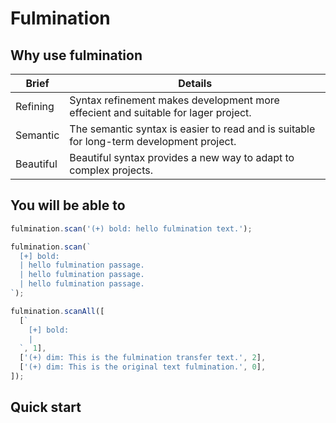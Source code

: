 # Fulmination

## Why use fulmination

| Brief | Details |
| --- | --- |
| Refining  | Syntax refinement makes development more effecient and suitable for lager project.       |
| Semantic  | The semantic syntax is easier to read and is suitable for long-term development project. |
| Beautiful | Beautiful syntax provides a new way to adapt to complex projects.                        |

## You will be able to

```javascript
fulmination.scan('(+) bold: hello fulmination text.');
```
```javascript
fulmination.scan(`
  [+] bold:
  | hello fulmination passage.
  | hello fulmination passage.
  | hello fulmination passage.
`);
```
```javascript
fulmination.scanAll([
  [`
    [+] bold:
    |
  `, 1],
  ['(+) dim: This is the fulmination transfer text.', 2],
  ['(+) dim: This is the original text fulmination.', 0],
]);
```
## Quick start
